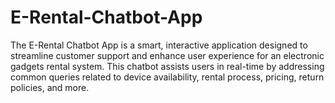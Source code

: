 # E-Rental-Chatbot-App
The E-Rental Chatbot App is a smart, interactive application designed to streamline customer support and enhance user experience for an electronic gadgets rental system. This chatbot assists users in real-time by addressing common queries related to device availability, rental process, pricing, return policies, and more.
